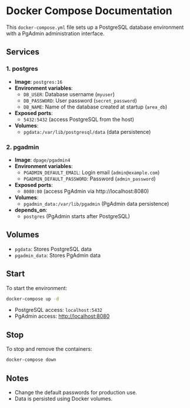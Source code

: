 # Docker Compose Documentation

This `docker-compose.yml` file sets up a PostgreSQL database environment with a PgAdmin administration interface.

## Services

### 1. postgres

- **Image**: `postgres:16`
- **Environment variables**:
  - `DB_USER`: Database username (`myuser`)
  - `DB_PASSWORD`: User password (`secret_password`)
  - `DB_NAME`: Name of the database created at startup (`area_db`)
- **Exposed ports**:
  - `5432:5432` (access PostgreSQL from the host)
- **Volumes**:
  - `pgdata:/var/lib/postgresql/data` (data persistence)

### 2. pgadmin

- **Image**: `dpage/pgadmin4`
- **Environment variables**:
  - `PGADMIN_DEFAULT_EMAIL`: Login email (`admin@example.com`)
  - `PGADMIN_DEFAULT_PASSWORD`: Password (`admin_password`)
- **Exposed ports**:
  - `8080:80` (access PgAdmin via http://localhost:8080)
- **Volumes**:
  - `pgadmin_data:/var/lib/pgadmin` (PgAdmin data persistence)
- **depends_on**:
  - `postgres` (PgAdmin starts after PostgreSQL)

## Volumes

- `pgdata`: Stores PostgreSQL data
- `pgadmin_data`: Stores PgAdmin data

## Start

To start the environment:

```sh
docker-compose up -d
```

- PostgreSQL access: `localhost:5432`
- PgAdmin access: [http://localhost:8080](http://localhost:8080)

## Stop

To stop and remove the containers:

```sh
docker-compose down
```

## Notes

- Change the default passwords for production use.
- Data is persisted using Docker volumes.
